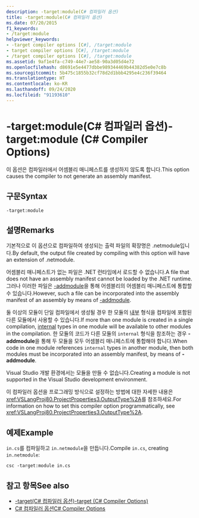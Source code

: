 ```yaml
---
description: -target:module(C# 컴파일러 옵션)
title: -target:module(C# 컴파일러 옵션)
ms.date: 07/20/2015
f1_keywords:
- /target:module
helpviewer_keywords:
- -target compiler options [C#], /target:module
- target compiler options [C#], /target:module
- /target compiler options [C#], /target:module
ms.assetid: 9af1e4fa-c749-44e7-ae58-90a3d05d4e72
ms.openlocfilehash: d8691e5e4477dbbe989344469b44382d5e0e7c8b
ms.sourcegitcommit: 5b475c1855b32cf78d2d1bbb4295e4c236f39464
ms.translationtype: HT
ms.contentlocale: ko-KR
ms.lasthandoff: 09/24/2020
ms.locfileid: "91193610"
---
```

# <a name="-targetmodule-c-compiler-options"></a><span data-ttu-id="a0d63-103">-target:module(C# 컴파일러 옵션)</span><span class="sxs-lookup"><span data-stu-id="a0d63-103">-target:module (C# Compiler Options)</span></span>

<span data-ttu-id="a0d63-104">이 옵션은 컴파일러에서 어셈블리 매니페스트를 생성하지 않도록 합니다.</span><span class="sxs-lookup"><span data-stu-id="a0d63-104">This option causes the compiler to not generate an assembly manifest.</span></span>  
  
## <a name="syntax"></a><span data-ttu-id="a0d63-105">구문</span><span class="sxs-lookup"><span data-stu-id="a0d63-105">Syntax</span></span>  
  
```console  
-target:module  
```  
  
## <a name="remarks"></a><span data-ttu-id="a0d63-106">설명</span><span class="sxs-lookup"><span data-stu-id="a0d63-106">Remarks</span></span>  

 <span data-ttu-id="a0d63-107">기본적으로 이 옵션으로 컴파일하여 생성되는 출력 파일의 확장명은 .netmodule입니다.</span><span class="sxs-lookup"><span data-stu-id="a0d63-107">By default, the output file created by compiling with this option will have an extension of .netmodule.</span></span>  
  
 <span data-ttu-id="a0d63-108">어셈블리 매니페스트가 없는 파일은 .NET 런타임에서 로드할 수 없습니다.</span><span class="sxs-lookup"><span data-stu-id="a0d63-108">A file that does not have an assembly manifest cannot be loaded by the .NET runtime.</span></span> <span data-ttu-id="a0d63-109">그러나 이러한 파일은 [-addmodule](./addmodule-compiler-option.md)을 통해 어셈블리의 어셈블리 매니페스트에 통합할 수 있습니다.</span><span class="sxs-lookup"><span data-stu-id="a0d63-109">However, such a file can be incorporated into the assembly manifest of an assembly by means of [-addmodule](./addmodule-compiler-option.md).</span></span>  
  
 <span data-ttu-id="a0d63-110">둘 이상의 모듈이 단일 컴파일에서 생성될 경우 한 모듈의 [내부](../keywords/internal.md) 형식을 컴파일에 포함된 다른 모듈에서 사용할 수 있습니다.</span><span class="sxs-lookup"><span data-stu-id="a0d63-110">If more than one module is created in a single compilation, [internal](../keywords/internal.md) types in one module will be available to other modules in the compilation.</span></span> <span data-ttu-id="a0d63-111">한 모듈의 코드가 다른 모듈의 `internal` 형식을 참조하는 경우 **-addmodule**을 통해 두 모듈을 모두 어셈블리 매니페스트에 통합해야 합니다.</span><span class="sxs-lookup"><span data-stu-id="a0d63-111">When code in one module references `internal` types in another module, then both modules must be incorporated into an assembly manifest, by means of **-addmodule**.</span></span>  
  
 <span data-ttu-id="a0d63-112">Visual Studio 개발 환경에서는 모듈을 만들 수 없습니다.</span><span class="sxs-lookup"><span data-stu-id="a0d63-112">Creating a module is not supported in the Visual Studio development environment.</span></span>  
  
 <span data-ttu-id="a0d63-113">이 컴파일러 옵션을 프로그래밍 방식으로 설정하는 방법에 대한 자세한 내용은 <xref:VSLangProj80.ProjectProperties3.OutputType%2A>를 참조하세요.</span><span class="sxs-lookup"><span data-stu-id="a0d63-113">For information on how to set this compiler option programmatically, see <xref:VSLangProj80.ProjectProperties3.OutputType%2A>.</span></span>  
  
## <a name="example"></a><span data-ttu-id="a0d63-114">예제</span><span class="sxs-lookup"><span data-stu-id="a0d63-114">Example</span></span>  

 <span data-ttu-id="a0d63-115">`in.cs`를 컴파일하고 `in.netmodule`을 만듭니다.</span><span class="sxs-lookup"><span data-stu-id="a0d63-115">Compile `in.cs`, creating `in.netmodule`:</span></span>  
  
```console  
csc -target:module in.cs  
```  
  
## <a name="see-also"></a><span data-ttu-id="a0d63-116">참고 항목</span><span class="sxs-lookup"><span data-stu-id="a0d63-116">See also</span></span>

- [<span data-ttu-id="a0d63-117">-target(C# 컴파일러 옵션)</span><span class="sxs-lookup"><span data-stu-id="a0d63-117">-target (C# Compiler Options)</span></span>](./target-compiler-option.md)
- [<span data-ttu-id="a0d63-118">C# 컴파일러 옵션</span><span class="sxs-lookup"><span data-stu-id="a0d63-118">C# Compiler Options</span></span>](./index.md)
